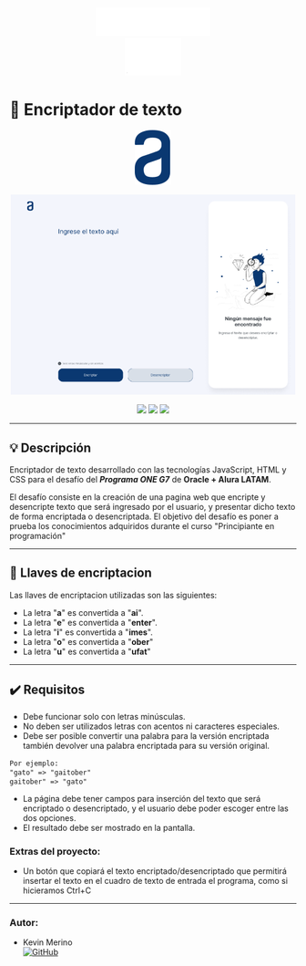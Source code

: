 <div align="center"><img src="img/logo-aluralatam-oracle.svg" width="200"/></div>
<div align="center"><img src="img/rh03-one-v-black-lad2.png" width="100"/></div>

# 🔏 Encriptador de texto

<div align="center"><img src="img/logo.svg" width="64"/></div>
<p align="center" >
     <img width="500" heigth="300" src="img/example.png">
</p>

<div align="center">
    <img src="https://img.shields.io/badge/JavaScript-5A5A5A?logo=javascript&logoColor=yelllow"/>
    <img src="https://img.shields.io/badge/HTML-5A5A5A?logo=html5" />
    <img src="https://img.shields.io/badge/CSS-5A5A5A?logo=css3&logoColor=01A3D8" />
</div>

---

## 💡 Descripción

Encriptador de texto desarrollado con las tecnologías JavaScript, HTML y CSS para el desafío del **_Programa ONE G7_** de **Oracle + Alura LATAM**.

El desafío consiste en la creación de una pagina web que encripte y desencripte texto que será ingresado por el usuario, y presentar dicho texto de forma encriptada o desencriptada. El objetivo del desafío es poner a prueba los conocimientos adquiridos durante el curso "Principiante en programación"

---

## 🔑 Llaves de encriptacion

Las llaves de encriptacion utilizadas son las siguientes:

- La letra "**a**" es convertida a "**ai**".
- La letra "**e**" es convertida a "**enter**".
- La letra "**i**" es convertida a "**imes**".
- La letra "**o**" es convertida a "**ober**"
- La letra "**u**" es convertida a "**ufat**"

---

## ✔️ Requisitos

- Debe funcionar solo con letras minúsculas.
- No deben ser utilizados letras con acentos ni caracteres especiales.
- Debe ser posible convertir una palabra para la versión encriptada también devolver una palabra encriptada para su versión original.

```
Por ejemplo:
"gato" => "gaitober"
gaitober" => "gato"
```

- La página debe tener campos para inserción del texto que será encriptado o desencriptado, y el usuario debe poder escoger entre las dos opciones.
- El resultado debe ser mostrado en la pantalla.

### Extras del proyecto:

- Un botón que copiará el texto encriptado/desencriptado que permitirá insertar el texto en el cuadro de texto de entrada el programa, como si hicieramos Ctrl+C

---

### Autor:

- Kevin Merino <br>
  [![GitHub](https://img.shields.io/badge/GitHub-100000?style=for-the-badge&logo=github&logoColor=white)](https://github.com/KevMerino97)
